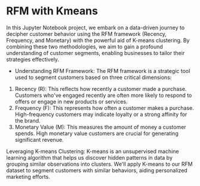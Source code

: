 # RFM with Kmeans

In this Jupyter Notebook project, we embark on a data-driven journey to decipher customer behavior using the RFM framework (Recency, Frequency, and Monetary) with the powerful aid of K-means clustering. By combining these two methodologies, we aim to gain a profound understanding of customer segments, enabling businesses to tailor their strategies effectively.

* Understanding RFM Framework:
The RFM framework is a strategic tool used to segment customers based on three critical dimensions:

1. Recency (R): This reflects how recently a customer made a purchase. Customers who've engaged recently are often more likely to respond to offers or engage in new products or services.
2. Frequency (F): This represents how often a customer makes a purchase. High-frequency customers may indicate loyalty or a strong affinity for the brand.
3. Monetary Value (M): This measures the amount of money a customer spends. High monetary value customers are crucial for generating significant revenue.

Leveraging K-means Clustering:
K-means is an unsupervised machine learning algorithm that helps us discover hidden patterns in data by grouping similar observations into clusters. We'll apply K-means to our RFM dataset to segment customers with similar behaviors, aiding personalized marketing efforts.
